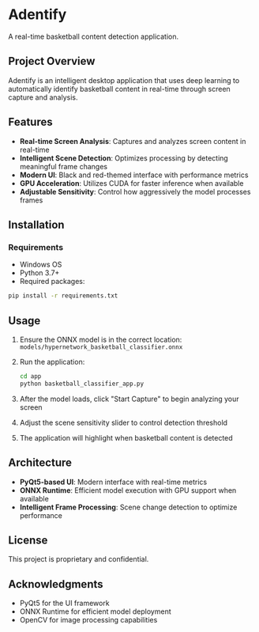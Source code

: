 # Adentify

A real-time basketball content detection application.

## Project Overview

Adentify is an intelligent desktop application that uses deep learning to automatically identify basketball content in real-time through screen capture and analysis.

## Features

- **Real-time Screen Analysis**: Captures and analyzes screen content in real-time
- **Intelligent Scene Detection**: Optimizes processing by detecting meaningful frame changes
- **Modern UI**: Black and red-themed interface with performance metrics
- **GPU Acceleration**: Utilizes CUDA for faster inference when available
- **Adjustable Sensitivity**: Control how aggressively the model processes frames

## Installation

### Requirements

- Windows OS
- Python 3.7+
- Required packages:

```bash
pip install -r requirements.txt
```

## Usage

1. Ensure the ONNX model is in the correct location:
   `models/hypernetwork_basketball_classifier.onnx`

2. Run the application:
   ```bash
   cd app
   python basketball_classifier_app.py
   ```

3. After the model loads, click "Start Capture" to begin analyzing your screen
4. Adjust the scene sensitivity slider to control detection threshold
5. The application will highlight when basketball content is detected

## Architecture

- **PyQt5-based UI**: Modern interface with real-time metrics
- **ONNX Runtime**: Efficient model execution with GPU support when available
- **Intelligent Frame Processing**: Scene change detection to optimize performance

## License

This project is proprietary and confidential.

## Acknowledgments

- PyQt5 for the UI framework
- ONNX Runtime for efficient model deployment
- OpenCV for image processing capabilities
